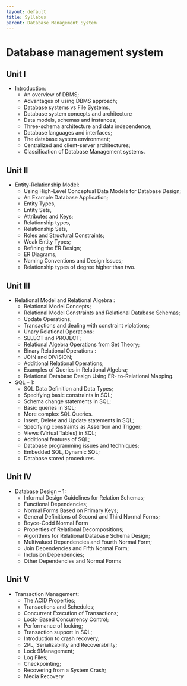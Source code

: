 ```yaml
---
layout: default
title: Syllabus
parent: Database Management System
---
```


# Database management system 

## Unit I

- Introduction: 
  - An overview of DBMS; 
  - Advantages of using DBMS approach; 
  - Database systems vs File Systems, 
  - Database system concepts and architecture 
  - Data models, schemas and instances; 
  - Three-schema architecture and data independence; 
  - Database languages and interfaces; 
  - The database system environment; 
  - Centralized and client-server architectures; 
  - Classification of Database Management systems.


## Unit II

- Entity-Relationship Model: 
  - Using High-Level Conceptual Data Models for Database Design; 
  - An Example Database Application; 
  - Entity Types, 
  - Entity Sets, 
  - Attributes and Keys; 
  - Relationship types, 
  - Relationship Sets, 
  - Roles and Structural Constraints; 
  - Weak Entity Types; 
  - Refining the ER Design; 
  - ER Diagrams, 
  - Naming Conventions and Design Issues; 
  - Relationship types of degree higher than two.

## Unit III

- Relational Model and Relational Algebra : 
  - Relational Model Concepts; 
  - Relational Model Constraints and Relational Database Schemas; 
  - Update Operations, 
  - Transactions and dealing with constraint violations; 
  - Unary Relational Operations: 
  - SELECT and PROJECT; 
  - Relational Algebra Operations from Set Theory; 
  - Binary Relational Operations : 
  - JOIN and DIVISION; 
  - Additional Relational Operations;
  - Examples of Queries in Relational Algebra; 
  - Relational Database Design Using ER- to-Relational Mapping.
- SQL – 1: 
  - SQL Data Definition and Data Types; 
  - Specifying basic constraints in SQL; 
  - Schema change statements in SQL; 
  - Basic queries in SQL; 
  - More complex SQL Queries.
  - Insert, Delete and Update statements in SQL; 
  - Specifying constraints as Assertion and Trigger; 
  - Views (Virtual Tables) in SQL; 
  - Additional features of SQL; 
  - Database programming issues and techniques; 
  - Embedded SQL, Dynamic SQL; 
  - Database stored procedures.

## Unit IV

- Database Design – 1: 
  - Informal Design Guidelines for Relation Schemas; 
  - Functional Dependencies; 
  - Normal Forms Based on Primary Keys; 
  - General Definitions of Second and Third Normal Forms; 
  - Boyce-Codd Normal Form 
  - Properties of Relational Decompositions; 
  - Algorithms for Relational Database Schema Design; 
  - Multivalued Dependencies and Fourth Normal Form; 
  - Join Dependencies and Fifth Normal Form; 
  - Inclusion Dependencies; 
  - Other Dependencies and Normal Forms 

## Unit V

- Transaction Management: 
  - The ACID Properties; 
  - Transactions and Schedules; 
  - Concurrent Execution of Transactions; 
  - Lock- Based Concurrency Control; 
  - Performance of locking; 
  - Transaction support in SQL; 
  - Introduction to crash recovery; 
  - 2PL, Serializability and Recoverability; 
  - Lock 9Management; 
  - Log Files; 
  - Checkpointing; 
  - Recovering from a System Crash; 
  - Media Recovery


